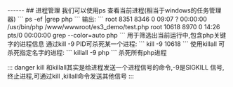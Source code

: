 <head>
     <title>EasySwoole 入门教程|swoole 入门教程|Linux基础|Linux 进程管理</title>
     <meta name="keywords" content="EasySwoole 入门教程|swoole 入门教程|Linux基础|Linux 进程管理"/>
     <meta name="description" content="EasySwoole 入门教程|swoole 入门教程|Linux基础|Linux 进程管理"/>
</head>
---<head>---
## 进程管理
我们可以使用ps 查看当前进程(相当于windows的任务管理器)
```
ps -ef |grep php
```
输出:
```
root       8351   8346  0 09:07 ?        00:00:00 /usr/bin/php /www/wwwroot/es3_demo/test.php
root      10618   8970  0 14:26 pts/0    00:00:00 grep --color=auto php
```
用于筛选出当前运行中,包含php关键字的进程信息
通过kill -9 PID可杀死某一个进程:
```
kill -9 10618
```
使用killall 可杀死指定名字的进程:
```
killall -9 php
```
杀死所有php进程


::: danger 
kill 和killall其实是给进程发送一个进程信号的命令,-9是SIGKILL 信号,终止进程,可通过kill ,killall命令发送其他信号
:::
